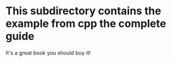 # This subdirectory contains the example from cpp the complete guide 
It's a great book you should buy it!